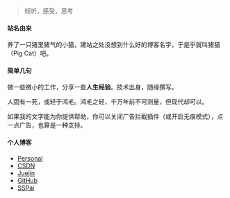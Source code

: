 > 倾听，感受，思考

#### 站名由来

养了一只猪里猪气的小猫，建站之处没想到什么好的博客名字，于是乎就叫猪猫（Pig Cat）吧。

#### 简单几句

做一些微小的工作，分享一些**人生经验**。技术出身，随缘撰写。

人固有一死，或轻于鸿毛。鸿毛之轻，千万年前不可测量，但现代却可以。

如果我的文字能为你提供帮助，你可以关闭广告拦截插件（或开启无痕模式），点一点广告，也算是一种支持。

#### 个人博客

- [Personal](https://ysy950803.top)
- [CSDN](https://blog.csdn.net/ysy950803)
- [Juejin](https://juejin.im/user/587348ff8d6d8100589967ab/posts)
- [GitHub](https://github.com/ysy950803)
- [SSPai](https://sspai.com/u/ysy950803)
